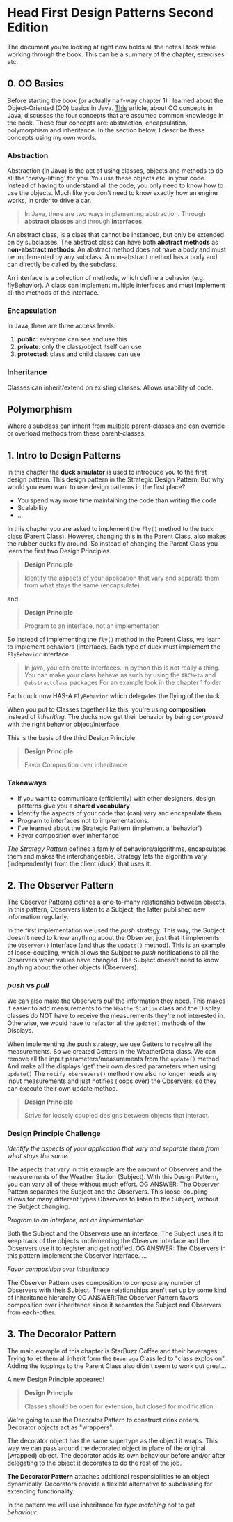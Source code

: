 # Head First Design Patterns Second Edition

The document you're looking at right now holds all the notes I took while working through the book.
This can be a summary of the chapter, exercises etc.

## 0. OO Basics

Before starting the book (or actually half-way chapter 1) I learned about the Object-Oriented (OO) basics in Java.
[This](https://stackify.com/oops-concepts-in-java/) article, about OO concepts in Java, discusses the four concepts that are assumed common knowledge in the book.
These four concepts are: abstraction, encapsulation, polymorphism and inheritance.
In the section below, I describe these concepts using my own words.

### Abstraction

Abstraction (in Java) is the act of using classes, objects and methods to do all the 'heavy-lifting' for you.
You use these objects etc. in your code.
Instead of having to understand all the code, you only need to know how to use the objects.
Much like you don't need to know exactly how an engine works, in order to drive a car.

> In Java, there are two ways implementing abstraction.
> Through __abstract classes__ and through __interfaces__.

An abstract class, is a class that cannot be instanced, but only be extended on by subclasses.
The abstract class can have both __abstract methods__ as __non-abstract methods__.
An abstract method does not have a body and must be implemented by any subclass.
A non-abstract method has a body and can directly be called by the subclass.

An interface is a collection of methods, which define a behavior (e.g. flyBehavior).
A class can implement multiple interfaces and must implement all the methods of the interface.

### Encapsulation

In Java, there are three access levels:

1. __public__: everyone can see and use this
2. __private__: only the class/object itself can use
3. __protected__: class and child classes can use

### Inheritance

Classes can inherit/extend on existing classes.
Allows usability of code.

## Polymorphism

Where a subclass can inherit from multiple parent-classes and can override or overload methods from these parent-classes.


## 1. Intro to Design Patterns

In this chapter the **duck simulator** is used to introduce you to the first design pattern.
This design pattern in the Strategic Design Pattern. But why would you even want to use design patterns in the first place?

- You spend way more time maintaining the code than writing the code
- Scalability
- ...

In this chapter you are asked to implement the `fly()` method to the `Duck` class (Parent Class).
However, changing this in the Parent Class, also makes the rubber ducks fly around.
So instead of changing the Parent Class you learn the first two Design Principles.

> __Design Principle__
>
> Identify the aspects of your application that vary and separate them from what stays the same (encapsulate).

and

> __Design Principle__
>
> Program to an interface, not an implementation

So instead of implementing the `fly()` method in the Parent Class, we learn to implement behaviors (interface).
Each type of duck must implement the `FlyBehavior` interface.

> In java, you can create interfaces.
> In python this is not really a thing.
> You can make your class behave as such by using the `ABCMeta` and `@abstractclass` packages
> For an example look in the chapter 1 folder

Each duck now HAS-A `FlyBehavior` which delegates the flying of the duck.

When you put to Classes together like this, you're using **composition** instead of *inheriting*.
The ducks now get their behavior by being *composed* with the right behavior object/interface.

This is the basis of the third Design Principle

> __Design Principle__
>
> Favor Composition over inheritance

### Takeaways

- If you want to communicate (efficiently) with other designers, design patterns give you a __shared vocabulary__
- Identify the aspects of your code that (can) vary and encapsulate them
- Program to interfaces not to implementations.
- I've learned about the Strategic Pattern (implement a 'behavior')
- Favor composition over inheritance

*The Strategy Pattern* defines a family of behaviors/algorithms, encapsulates them and makes the interchangeable.
Strategy lets the algorithm vary (independently) from the client (duck) that uses it.

## 2. The Observer Pattern

The Observer Patterns defines a one-to-many relationship between objects.
In this pattern, Observers listen to a Subject, the latter published new information regularly.

In the first implementation we used the _push_ strategy.
This way, the Subject doesn't need to know anything about the Observer, just that it implements the `Observer()` interface (and thus the `update()` method).
This is an example of loose-coupling, which allows the Subject to _push_ notifications to all the Observers when values have changed.
The Subject doesn't need to know anything about the other objects (Observers).

### _push_ vs _pull_

We can also make the Observers _pull_ the information they need.
This makes it easier to add measurements to the `WeatherStation` class and the Display classes do NOT have to receive the measurements they're not interested in.
Otherwise, we would have to refactor all the `update()` methods of the Displays.

When implementing the push strategy, we use Getters to receive all the measurements.
So we created Getters in the WeatherData class.
We can remove all the input parameters/measurements from the `update()` method.
And make all the displays 'get' their own desired parameters when using `update()`
The `notify_obersevers()` method now also no longer needs any input measurements and just notifies (loops over) the Observers, so they can execute their own update method.

> __Design Principle__
>
> Strive for loosely coupled designs between objects that interact.

### Design Principle Challenge

*Identify the aspects of your application that vary and separate them from what stays the same.*

The aspects that vary in this example are the amount of Observers and the measurements of the Weather Station (Subject).
With this Design Pattern, you can vary all of these without much effort.
OG ANSWER: The Observer Pattern separates the Subject and the Observers.
This loose-coupling allows for many different types Observers to listen to the Subject, without the Subject changing.

*Program to an Interface, not an implementation*

Both the Subject and the Observers use an interface.
The Subject uses it to keep track of the objects implementing the Observer interface and the Observers use it to register and get notified.
OG ANSWER: The Observers in this pattern implement the Observer interface.
...

*Favor composition over inheritance*

The Observer Pattern uses composition to compose any number of Observers with their Subject.
These relationships aren't set up by some kind of inheritance hierarchy
OG ANSWER:The Observer Pattern favors composition over inheritance since it separates the Subject and Observers from each-other.

## 3. The Decorator Pattern

The main example of this chapter is StarBuzz Coffee and their beverages.
Trying to let them all inherit form the `Beverage` Class led to "class explosion".
Adding the toppings to the Parent Class also didn't seem to work out great...

A new Design Principle appeared!

> __Design Principle__
>
> Classes should be open for extension, but closed for modification.

We're going to use the Decorator Pattern to construct drink orders.
Decorator objects act as "wrappers".

The decorator object has the same supertype as the object it wraps.
This way we can pass around the decorated object in place of the original (wrapped) object.
The decorator adds its own behaviour before and/or after delegating to the object it decorates to do the rest of the job.

**The Decorator Pattern** attaches additional responsibilities to an object dynamically.
Decorators provide a flexible alternative to subclassing for extending functionality.

In the pattern we will use inheritance for *type matching* not to get *behaviour*.
